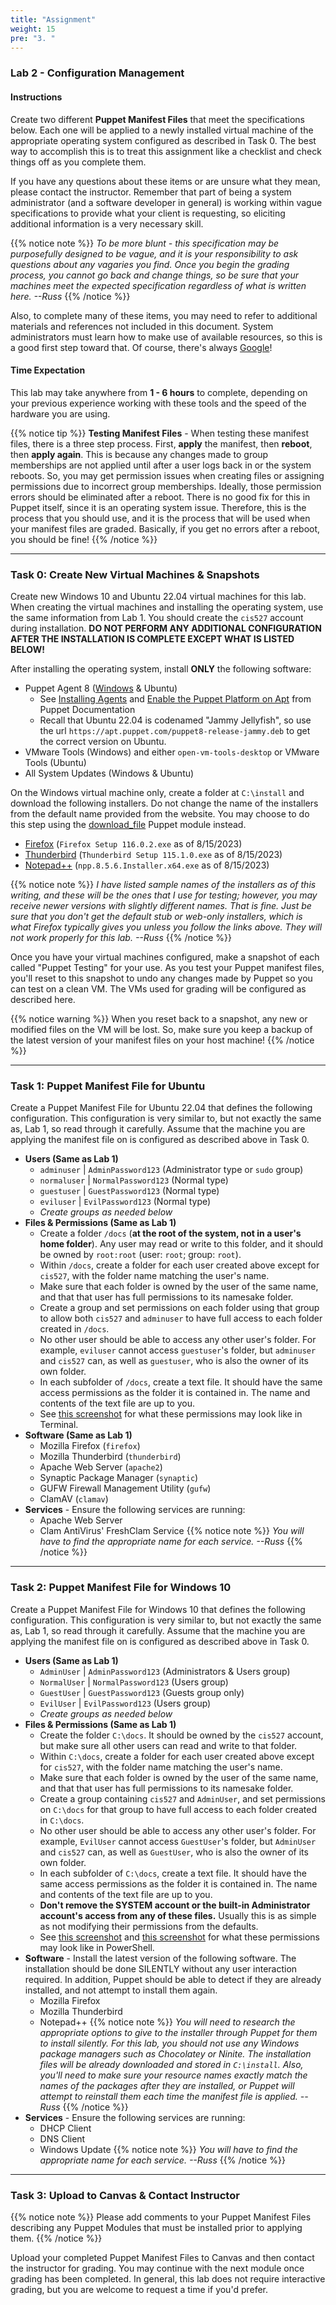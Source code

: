 ```yaml
---
title: "Assignment"
weight: 15
pre: "3. "
---
```


### Lab 2 - Configuration Management

#### Instructions

Create two different **Puppet Manifest Files** that meet the specifications below. Each one will be applied to a newly installed virtual machine of the appropriate operating system configured as described in Task 0. The best way to accomplish this is to treat this assignment like a checklist and check things off as you complete them.

If you have any questions about these items or are unsure what they mean, please contact the instructor. Remember that part of being a system administrator (and a software developer in general) is working within vague specifications to provide what your client is requesting, so eliciting additional information is a very necessary skill.

{{% notice note %}}
_To be more blunt - this specification may be purposefully designed to be vague, and it is your responsibility to ask questions about any vagaries you find. Once you begin the grading process, you cannot go back and change things, so be sure that your machines meet the expected specification regardless of what is written here. --Russ_
{{% /notice %}}

Also, to complete many of these items, you may need to refer to additional materials and references not included in this document. System administrators must learn how to make use of available resources, so this is a good first step toward that. Of course, there's always [Google](http://www.google.com)!

#### Time Expectation

This lab may take anywhere from **1 - 6 hours** to complete, depending on your previous experience working with these tools and the speed of the hardware you are using.

{{% notice tip %}}
**Testing Manifest Files** - When testing these manifest files, there is a three step process. First, **apply** the manifest, then **reboot**, then **apply again**. This is because any changes made to group memberships are not applied until after a user logs back in or the system reboots. So, you may get permission issues when creating files or assigning permissions due to incorrect group memberships. Ideally, those permission errors should be eliminated after a reboot. There is no good fix for this in Puppet itself, since it is an operating system issue. Therefore, this is the process that you should use, and it is the process that will be used when your manifest files are graded. Basically, if you get no errors after a reboot, you should be fine!
{{% /notice %}}

---

### Task 0: Create New Virtual Machines & Snapshots

Create new Windows 10 and Ubuntu 22.04 virtual machines for this lab. When creating the virtual machines and installing the operating system, use the same information from Lab 1. You should create the `cis527` account during installation. **DO NOT PERFORM ANY ADDITIONAL CONFIGURATION AFTER THE INSTALLATION IS COMPLETE EXCEPT WHAT IS LISTED BELOW!**

After installing the operating system, install **ONLY** the following software:

* Puppet Agent 8 ([Windows](https://downloads.puppetlabs.com/windows/puppet8/) & Ubuntu)
  * See [Installing Agents](https://puppet.com/docs/puppet/latest/install_agents.html) and [Enable the Puppet Platform on Apt](https://www.puppet.com/docs/puppet/8/install_puppet#enable_the_puppet_platform_repository) from Puppet Documentation
  * Recall that Ubuntu 22.04 is codenamed "Jammy Jellyfish", so use the url `https://apt.puppet.com/puppet8-release-jammy.deb` to get the correct version on Ubuntu. 
* VMware Tools (Windows) and either `open-vm-tools-desktop` or VMware Tools (Ubuntu)
* All System Updates (Windows & Ubuntu)

On the Windows virtual machine only, create a folder at `C:\install` and download the following installers. Do not change the name of the installers from the default name provided from the website. You may choose to do this step using the [download_file](https://forge.puppet.com/puppet/download_file) Puppet module instead.  

* [Firefox](https://www.mozilla.org/en-US/firefox/all/) (`Firefox Setup 116.0.2.exe` as of 8/15/2023)
* [Thunderbird](https://www.thunderbird.net/en-US/thunderbird/all/) (`Thunderbird Setup 115.1.0.exe` as of 8/15/2023)
* [Notepad++](https://notepad-plus-plus.org/download/) (`npp.8.5.6.Installer.x64.exe` as of 8/15/2023)

{{% notice note %}}
_I have listed sample names of the installers as of this writing, and these will be the ones that I use for testing; however, you may receive newer versions with slightly different names. That is fine. Just be sure that you don't get the default stub or web-only installers, which is what Firefox typically gives you unless you follow the links above. They will not work properly for this lab. --Russ_
{{% /notice %}}

Once you have your virtual machines configured, make a snapshot of each called "Puppet Testing" for your use. As you test your Puppet manifest files, you'll reset to this snapshot to undo any changes made by Puppet so you can test on a clean VM. The VMs used for grading will be configured as described here.

{{% notice warning %}}
When you reset back to a snapshot, any new or modified files on the VM will be lost. So, make sure you keep a backup of the latest version of your manifest files on your host machine!
{{% /notice %}}

---

### Task 1: Puppet Manifest File for Ubuntu

Create a Puppet Manifest File for Ubuntu 22.04 that defines the following configuration. This configuration is very similar to, but not exactly the same as, Lab 1, so read through it carefully. Assume that the machine you are applying the manifest file on is configured as described above in Task 0.

* **Users (Same as Lab 1)**
  - `adminuser` | `AdminPassword123` (Administrator type or `sudo` group)
  - `normaluser` | `NormalPassword123` (Normal type)
  - `guestuser` | `GuestPassword123` (Normal type)
  - `eviluser` | `EvilPassword123` (Normal type)
  - _Create groups as needed below_
* **Files & Permissions (Same as Lab 1)**
  - Create a folder `/docs` (**at the root of the system, not in a user's home folder**). Any user may read or write to this folder, and it should be owned by `root:root` (user: `root`; group: `root`).
  - Within `/docs`, create a folder for each user created above except for `cis527`, with the folder name matching the user's name.
  - Make sure that each folder is owned by the user of the same name, and that that user has full permissions to its namesake folder.
  - Create a group and set permissions on each folder using that group to allow both `cis527` and `adminuser` to have full access to each folder created in `/docs`.
  - No other user should be able to access any other user's folder. For example, `eviluser` cannot access `guestuser`'s folder, but `adminuser` and `cis527` can, as well as `guestuser`, who is also the owner of its own folder.
  - In each subfolder of `/docs`, create a text file. It should have the same access permissions as the folder it is contained in. The name and contents of the text file are up to you.
  - See [this screenshot](../../images/lab1-image2.png) for what these permissions may look like in Terminal.
* **Software (Same as Lab 1)**
  - Mozilla Firefox (`firefox`)
  - Mozilla Thunderbird (`thunderbird`)
  - Apache Web Server (`apache2`)
  - Synaptic Package Manager (`synaptic`)
  - GUFW Firewall Management Utility (`gufw`)
  - ClamAV (`clamav`)
* **Services** - Ensure the following services are running:
  - Apache Web Server
  - Clam AntiVirus' FreshClam Service
{{% notice note %}}
_You will have to find the appropriate name for each service. --Russ_
{{% /notice %}}

---

### Task 2: Puppet Manifest File for Windows 10

Create a Puppet Manifest File for Windows 10 that defines the following configuration. This configuration is very similar to, but not exactly the same as, Lab 1, so read through it carefully. Assume that the machine you are applying the manifest file on is configured as described above in Task 0.

* **Users (Same as Lab 1)**
  - `AdminUser` | `AdminPassword123` (Administrators & Users group)
  - `NormalUser` | `NormalPassword123` (Users group)
  - `GuestUser` | `GuestPassword123` (Guests group only)
  - `EvilUser` | `EvilPassword123` (Users group)
  - _Create groups as needed below_
* **Files & Permissions (Same as Lab 1)**
  - Create the folder `C:\docs`. It should be owned by the `cis527` account, but make sure all other users can read and write to that folder.
  - Within `C:\docs`, create a folder for each user created above except for `cis527`, with the folder name matching the user's name.
  - Make sure that each folder is owned by the user of the same name, and that that user has full permissions to its namesake folder.
  - Create a group containing `cis527` and `AdminUser`, and set permissions on `C:\docs` for that group to have full access to each folder created in `C:\docs`.
  - No other user should be able to access any other user's folder. For example, `EvilUser` cannot access `GuestUser`'s folder, but `AdminUser` and `cis527` can, as well as `GuestUser`, who is also the owner of its own folder.
  - In each subfolder of `C:\docs`, create a text file. It should have the same access permissions as the folder it is contained in. The name and contents of the text file are up to you.
  - **Don't remove the SYSTEM account or the built-in Administrator account's access from any of these files.** Usually this is as simple as not modifying their permissions from the defaults.
  - See [this screenshot](../../images/lab1-image1.png) and [this screenshot](../../images/lab1-image1a.png) for what these permissions may look like in PowerShell.
* **Software** - Install the latest version of the following software. The installation should be done SILENTLY without any user interaction required. In addition, Puppet should be able to detect if they are already installed, and not attempt to install them again.
  - Mozilla Firefox
  - Mozilla Thunderbird
  - Notepad++
{{% notice note %}}
_You will need to research the appropriate options to give to the installer through Puppet for them to install silently. For this lab, you should not use any Windows package managers such as Chocolatey or Ninite. The installation files will be already downloaded and stored in `C:\install`. Also, you'll need to make sure your resource names exactly match the names of the packages after they are installed, or Puppet will attempt to reinstall them each time the manifest file is applied. --Russ_
{{% /notice %}}
* **Services** - Ensure the following services are running:
  - DHCP Client
  - DNS Client
  - Windows Update
{{% notice note %}}
_You will have to find the appropriate name for each service. --Russ_
{{% /notice %}}

---

### Task 3: Upload to Canvas & Contact Instructor

{{% notice note %}}
Please add comments to your Puppet Manifest Files describing any Puppet Modules that must be installed prior to applying them.
{{% /notice %}}

Upload your completed Puppet Manifest Files to Canvas and then contact the instructor for grading. You may continue with the next module once grading has been completed. In general, this lab does not require interactive grading, but you are welcome to request a time if you'd prefer.
